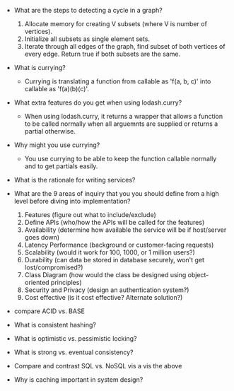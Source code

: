 - What are the steps to detecting a cycle in a graph?
  1. Allocate memory for creating V subsets (where V is number of vertices).
  2. Initialize all subsets as single element sets.
  3. Iterate through all edges of the graph, find subset of both vertices of every edge. Return true if both subsets are the same.


- What is currying?
  - Currying is translating a function from callable as 'f(a, b, c)' into callable as 'f(a)(b)(c)'.


- What extra features do you get when using lodash.curry?
  - When using lodash.curry, it returns a wrapper that allows a function to be called normally when all arguemnts are supplied or returns a partial otherwise.


- Why might you use currying?
  - You use currying to be able to keep the function callable normally and to get partials easily.


- What is the rationale for writing services?


- What are the 9 areas of inquiry that you you should define from a high level before diving into implementation?
  1. Features (figure out what to include/exclude)
  2. Define APIs (who/how the APIs will be called for the features)
  3. Availability (determine how available the service will be if host/server goes down)
  4. Latency Performance (background or customer-facing requests)
  5. Scalability (would it work for 100, 1000, or 1 million users?)
  6. Durability (can data be stored in database securely, won't get lost/compromised?)
  7. Class Diagram (how would the class be designed using object-oriented principles)
  8. Security and Privacy (design an authentication system?)
  9. Cost effective (is it cost effective? Alternate solution?)

- compare ACID vs. BASE



- What is consistent hashing?


- What is optimistic vs. pessimistic locking?


- What is strong vs. eventual consistency?


- Compare and contrast SQL vs. NoSQL vis a vis the above


- Why is caching important in system design?
